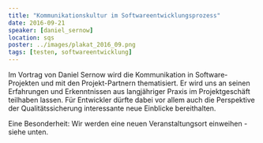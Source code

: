 ```yaml
---
title: "Kommunikationskultur im Softwareentwicklungsprozess"
date: 2016-09-21
speaker: [daniel_sernow]
location: sqs
poster: ../images/plakat_2016_09.png
tags: [testen, softwareentwicklung]
---
```


Im Vortrag von Daniel Sernow wird die Kommunikation in Software-Projekten und mit den Projekt-Partnern thematisiert. Er
wird uns an seinen Erfahrungen und Erkenntnissen aus langjähriger Praxis im Projektgeschäft teilhaben lassen. Für
Entwickler dürfte dabei vor allem auch die Perspektive der Qualitätssicherung interessante neue Einblicke bereithalten.

Eine Besonderheit: Wir werden eine neuen Veranstaltungsort einweihen - siehe unten.
